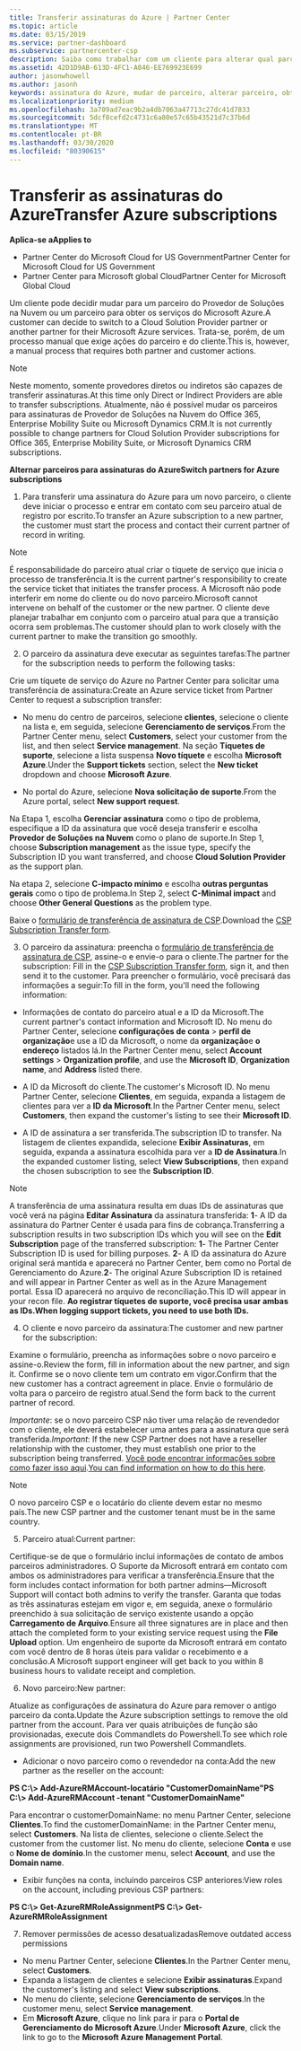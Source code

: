 ```yaml
---
title: Transferir assinaturas do Azure | Partner Center
ms.topic: article
ms.date: 03/15/2019
ms.service: partner-dashboard
ms.subservice: partnercenter-csp
description: Saiba como trabalhar com um cliente para alterar qual parceiro no programa de provedor de soluções na nuvem que o cliente usará para os serviços do Azure.
ms.assetid: 42D1D9AB-613D-4FC1-A846-EE769923E699
author: jasonwhowell
ms.author: jasonh
keywords: assinatura do Azure, mudar de parceiro, alterar parceiro, obter novo parceiro, outro parceiro
ms.localizationpriority: medium
ms.openlocfilehash: 3a709ad7eac9b2a4db7063a47713c27dc41d7833
ms.sourcegitcommit: 5dcf8cefd2c4731c6a80e57c65b43521d7c37b6d
ms.translationtype: MT
ms.contentlocale: pt-BR
ms.lasthandoff: 03/30/2020
ms.locfileid: "80390615"
---
```

# <a name="transfer-azure-subscriptions"></a><span data-ttu-id="2d6a6-104">Transferir as assinaturas do Azure</span><span class="sxs-lookup"><span data-stu-id="2d6a6-104">Transfer Azure subscriptions</span></span> 

<span data-ttu-id="2d6a6-105">**Aplica-se a**</span><span class="sxs-lookup"><span data-stu-id="2d6a6-105">**Applies to**</span></span>

- <span data-ttu-id="2d6a6-106">Partner Center do Microsoft Cloud for US Government</span><span class="sxs-lookup"><span data-stu-id="2d6a6-106">Partner Center for Microsoft Cloud for US Government</span></span>
- <span data-ttu-id="2d6a6-107">Partner Center para Microsoft global Cloud</span><span class="sxs-lookup"><span data-stu-id="2d6a6-107">Partner Center for Microsoft Global Cloud</span></span>

<span data-ttu-id="2d6a6-108">Um cliente pode decidir mudar para um parceiro do Provedor de Soluções na Nuvem ou um parceiro para obter os serviços do Microsoft Azure.</span><span class="sxs-lookup"><span data-stu-id="2d6a6-108">A customer can decide to switch to a Cloud Solution Provider partner or another partner for their Microsoft Azure services.</span></span> <span data-ttu-id="2d6a6-109">Trata-se, porém, de um processo manual que exige ações do parceiro e do cliente.</span><span class="sxs-lookup"><span data-stu-id="2d6a6-109">This is, however, a manual process that requires both partner and customer actions.</span></span>

>[!Note]  
><span data-ttu-id="2d6a6-110">Neste momento, somente provedores diretos ou indiretos são capazes de transferir assinaturas.</span><span class="sxs-lookup"><span data-stu-id="2d6a6-110">At this time only Direct or Indirect Providers are able to transfer subscriptions.</span></span>
><span data-ttu-id="2d6a6-111">Atualmente, não é possível mudar os parceiros para assinaturas de Provedor de Soluções na Nuvem do Office 365, Enterprise Mobility Suite ou Microsoft Dynamics CRM.</span><span class="sxs-lookup"><span data-stu-id="2d6a6-111">It is not currently possible to change partners for Cloud Solution Provider subscriptions for Office 365, Enterprise Mobility Suite, or Microsoft Dynamics CRM subscriptions.</span></span>



<span data-ttu-id="2d6a6-112">**Alternar parceiros para assinaturas do Azure**</span><span class="sxs-lookup"><span data-stu-id="2d6a6-112">**Switch partners for Azure subscriptions**</span></span>

1. <span data-ttu-id="2d6a6-113">Para transferir uma assinatura do Azure para um novo parceiro, o cliente deve iniciar o processo e entrar em contato com seu parceiro atual de registro por escrito.</span><span class="sxs-lookup"><span data-stu-id="2d6a6-113">To transfer an Azure subscription to a new partner, the customer must start the process and contact their current partner of record in writing.</span></span> 
>[!Note]
><span data-ttu-id="2d6a6-114">É responsabilidade do parceiro atual criar o tíquete de serviço que inicia o processo de transferência.</span><span class="sxs-lookup"><span data-stu-id="2d6a6-114">It is the current partner's responsibility to create the service ticket that initiates the transfer process.</span></span> <span data-ttu-id="2d6a6-115">A Microsoft não pode interferir em nome do cliente ou do novo parceiro.</span><span class="sxs-lookup"><span data-stu-id="2d6a6-115">Microsoft cannot intervene on behalf of the customer or the new partner.</span></span> <span data-ttu-id="2d6a6-116">O cliente deve planejar trabalhar em conjunto com o parceiro atual para que a transição ocorra sem problemas.</span><span class="sxs-lookup"><span data-stu-id="2d6a6-116">The customer should plan to work closely with the current partner to make the transition go smoothly.</span></span>

2. <span data-ttu-id="2d6a6-117">O parceiro da assinatura deve executar as seguintes tarefas:</span><span class="sxs-lookup"><span data-stu-id="2d6a6-117">The partner for the subscription needs to perform the following tasks:</span></span>

<span data-ttu-id="2d6a6-118">Crie um tíquete de serviço do Azure no Partner Center para solicitar uma transferência de assinatura:</span><span class="sxs-lookup"><span data-stu-id="2d6a6-118">Create an Azure service ticket from Partner Center to request a subscription transfer:</span></span>
-   <span data-ttu-id="2d6a6-119">No menu do centro de parceiros, selecione **clientes**, selecione o cliente na lista e, em seguida, selecione **Gerenciamento de serviços**.</span><span class="sxs-lookup"><span data-stu-id="2d6a6-119">From the Partner Center menu, select **Customers**, select your customer from the list, and then select **Service management**.</span></span> <span data-ttu-id="2d6a6-120">Na seção **Tíquetes de suporte**, selecione a lista suspensa **Novo tíquete** e escolha **Microsoft Azure**.</span><span class="sxs-lookup"><span data-stu-id="2d6a6-120">Under the **Support tickets** section, select the **New ticket** dropdown and choose **Microsoft Azure**.</span></span>

-   <span data-ttu-id="2d6a6-121">No portal do Azure, selecione **Nova solicitação de suporte**.</span><span class="sxs-lookup"><span data-stu-id="2d6a6-121">From the Azure portal, select **New support request**.</span></span>

<span data-ttu-id="2d6a6-122">Na Etapa 1, escolha **Gerenciar assinatura** como o tipo de problema, especifique a ID da assinatura que você deseja transferir e escolha **Provedor de Soluções na Nuvem** como o plano de suporte.</span><span class="sxs-lookup"><span data-stu-id="2d6a6-122">In Step 1, choose **Subscription management** as the issue type, specify the Subscription ID you want transferred, and choose **Cloud Solution Provider** as the support plan.</span></span>

<span data-ttu-id="2d6a6-123">Na etapa 2, selecione **C-impacto mínimo** e escolha **outras perguntas gerais** como o tipo de problema.</span><span class="sxs-lookup"><span data-stu-id="2d6a6-123">In Step 2, select **C-Minimal impact** and choose **Other General Questions** as the problem type.</span></span>

<span data-ttu-id="2d6a6-124">Baixe o [formulário de transferência de assinatura de CSP](https://assets.windowsphone.com/5222c408-e546-4e01-b72a-2ec7d4c43d57/CSP_Subscription_Transfer_Form_Azure_InvariantCulture_Default.zip).</span><span class="sxs-lookup"><span data-stu-id="2d6a6-124">Download the [CSP Subscription Transfer form](https://assets.windowsphone.com/5222c408-e546-4e01-b72a-2ec7d4c43d57/CSP_Subscription_Transfer_Form_Azure_InvariantCulture_Default.zip).</span></span>

3. <span data-ttu-id="2d6a6-125">O parceiro da assinatura: preencha o [formulário de transferência de assinatura de CSP](https://assets.windowsphone.com/5222c408-e546-4e01-b72a-2ec7d4c43d57/CSP_Subscription_Transfer_Form_Azure_InvariantCulture_Default.zip), assine-o e envie-o para o cliente.</span><span class="sxs-lookup"><span data-stu-id="2d6a6-125">The partner for the subscription: Fill in the [CSP Subscription Transfer form](https://assets.windowsphone.com/5222c408-e546-4e01-b72a-2ec7d4c43d57/CSP_Subscription_Transfer_Form_Azure_InvariantCulture_Default.zip), sign it, and then send it to the customer.</span></span> <span data-ttu-id="2d6a6-126">Para preencher o formulário, você precisará das informações a seguir:</span><span class="sxs-lookup"><span data-stu-id="2d6a6-126">To fill in the form, you'll need the following information:</span></span>

- <span data-ttu-id="2d6a6-127">Informações de contato do parceiro atual e a ID da Microsoft.</span><span class="sxs-lookup"><span data-stu-id="2d6a6-127">The current partner's contact information and Microsoft ID.</span></span> <span data-ttu-id="2d6a6-128">No menu do Partner Center, selecione **configurações de conta** &gt; **perfil de organização**e use a ID da Microsoft, o nome da **organização**e **o** **endereço** listados lá.</span><span class="sxs-lookup"><span data-stu-id="2d6a6-128">In the Partner Center menu, select **Account settings** &gt; **Organization profile**, and use the **Microsoft ID**, **Organization name**, and **Address** listed there.</span></span>

- <span data-ttu-id="2d6a6-129">A ID da Microsoft do cliente.</span><span class="sxs-lookup"><span data-stu-id="2d6a6-129">The customer's Microsoft ID.</span></span> <span data-ttu-id="2d6a6-130">No menu Partner Center, selecione **Clientes**, em seguida, expanda a listagem de clientes para ver a **ID da Microsoft**.</span><span class="sxs-lookup"><span data-stu-id="2d6a6-130">In the Partner Center menu, select **Customers**, then expand the customer's listing to see their **Microsoft ID**.</span></span>

- <span data-ttu-id="2d6a6-131">A ID de assinatura a ser transferida.</span><span class="sxs-lookup"><span data-stu-id="2d6a6-131">The subscription ID to transfer.</span></span> <span data-ttu-id="2d6a6-132">Na listagem de clientes expandida, selecione **Exibir Assinaturas**, em seguida, expanda a assinatura escolhida para ver a **ID de Assinatura**.</span><span class="sxs-lookup"><span data-stu-id="2d6a6-132">In the expanded customer listing, select **View Subscriptions**, then expand the chosen subscription to see the **Subscription ID**.</span></span>

>[!Note]
><span data-ttu-id="2d6a6-133">A transferência de uma assinatura resulta em duas IDs de assinaturas que você verá na página **Editar Assinatura** da assinatura transferida: **1**- A ID da assinatura do Partner Center é usada para fins de cobrança.</span><span class="sxs-lookup"><span data-stu-id="2d6a6-133">Transferring a subscription results in two subscription IDs which you will see on the **Edit Subscription** page of the transferred subscription: **1**- The Partner Center Subscription ID is used for billing purposes.</span></span> 
<span data-ttu-id="2d6a6-134">**2**- A ID da assinatura do Azure original será mantida e aparecerá no Partner Center, bem como no Portal de Gerenciamento do Azure.</span><span class="sxs-lookup"><span data-stu-id="2d6a6-134">**2**-  The original Azure Subscription ID is retained and will appear in Partner Center as well as in the Azure Management portal.</span></span> <span data-ttu-id="2d6a6-135">Essa ID aparecerá no arquivo de reconciliação.</span><span class="sxs-lookup"><span data-stu-id="2d6a6-135">This ID will appear in your recon file.</span></span>  <span data-ttu-id="2d6a6-136">**Ao registrar tíquetes de suporte, você precisa usar ambas as IDs.**</span><span class="sxs-lookup"><span data-stu-id="2d6a6-136">**When logging support tickets, you need to use both IDs.**</span></span>

4. <span data-ttu-id="2d6a6-137">O cliente e novo parceiro da assinatura:</span><span class="sxs-lookup"><span data-stu-id="2d6a6-137">The customer and new partner for the subscription:</span></span>

<span data-ttu-id="2d6a6-138">Examine o formulário, preencha as informações sobre o novo parceiro e assine-o.</span><span class="sxs-lookup"><span data-stu-id="2d6a6-138">Review the form, fill in information about the new partner, and sign it.</span></span> <span data-ttu-id="2d6a6-139">Confirme se o novo cliente tem um contrato em vigor.</span><span class="sxs-lookup"><span data-stu-id="2d6a6-139">Confirm that the new customer has a contract agreement in place.</span></span> <span data-ttu-id="2d6a6-140">Envie o formulário de volta para o parceiro de registro atual.</span><span class="sxs-lookup"><span data-stu-id="2d6a6-140">Send the form back to the current partner of record.</span></span>

<span data-ttu-id="2d6a6-141">*Importante*: se o novo parceiro CSP não tiver uma relação de revendedor com o cliente, ele deverá estabelecer uma antes para a assinatura que será transferida.</span><span class="sxs-lookup"><span data-stu-id="2d6a6-141">*Important*: If the new CSP Partner does not have a reseller relationship with the customer, they must establish one prior to the subscription being transferred.</span></span> <span data-ttu-id="2d6a6-142">[Você pode encontrar informações sobre como fazer isso aqui](request-a-relationship-with-a-customer.md).</span><span class="sxs-lookup"><span data-stu-id="2d6a6-142">[You can find information on how to do this here](request-a-relationship-with-a-customer.md).</span></span>

>[!Note]
><span data-ttu-id="2d6a6-143">O novo parceiro CSP e o locatário do cliente devem estar no mesmo país.</span><span class="sxs-lookup"><span data-stu-id="2d6a6-143">The new CSP partner and the customer tenant must be in the same country.</span></span> 

5. <span data-ttu-id="2d6a6-144">Parceiro atual:</span><span class="sxs-lookup"><span data-stu-id="2d6a6-144">Current partner:</span></span>

<span data-ttu-id="2d6a6-145">Certifique-se de que o formulário inclui informações de contato de ambos parceiros administradores. O Suporte da Microsoft entrará em contato com ambos os administradores para verificar a transferência.</span><span class="sxs-lookup"><span data-stu-id="2d6a6-145">Ensure that the form includes contact information for both partner admins—Microsoft Support will contact both admins to verify the transfer.</span></span> <span data-ttu-id="2d6a6-146">Garanta que todas as três assinaturas estejam em vigor e, em seguida, anexe o formulário preenchido à sua solicitação de serviço existente usando a opção **Carregamento de Arquivo**.</span><span class="sxs-lookup"><span data-stu-id="2d6a6-146">Ensure all three signatures are in place and then attach the completed form to your existing service request using the **File Upload** option.</span></span> <span data-ttu-id="2d6a6-147">Um engenheiro de suporte da Microsoft entrará em contato com você dentro de 8 horas úteis para validar o recebimento e a conclusão.</span><span class="sxs-lookup"><span data-stu-id="2d6a6-147">A Microsoft support engineer will get back to you within 8 business hours to validate receipt and completion.</span></span>

6. <span data-ttu-id="2d6a6-148">Novo parceiro:</span><span class="sxs-lookup"><span data-stu-id="2d6a6-148">New partner:</span></span>

<span data-ttu-id="2d6a6-149">Atualize as configurações de assinatura do Azure para remover o antigo parceiro da conta.</span><span class="sxs-lookup"><span data-stu-id="2d6a6-149">Update the Azure subscription settings to remove the old partner from the account.</span></span> <span data-ttu-id="2d6a6-150">Para ver quais atribuições de função são provisionadas, execute dois Commandlets do Powershell.</span><span class="sxs-lookup"><span data-stu-id="2d6a6-150">To see which role assignments are provisioned, run two Powershell Commandlets.</span></span>

-   <span data-ttu-id="2d6a6-151">Adicionar o novo parceiro como o revendedor na conta:</span><span class="sxs-lookup"><span data-stu-id="2d6a6-151">Add the new partner as the reseller on the account:</span></span>

<span data-ttu-id="2d6a6-152">**PS C:\\&gt; Add-AzureRMAccount-locatário "CustomerDomainName"**</span><span class="sxs-lookup"><span data-stu-id="2d6a6-152">**PS C:\\&gt; Add-AzureRMAccount -tenant "CustomerDomainName"**</span></span>

<span data-ttu-id="2d6a6-153">Para encontrar o customerDomainName: no menu Partner Center, selecione **Clientes**.</span><span class="sxs-lookup"><span data-stu-id="2d6a6-153">To find the customerDomainName: in the Partner Center menu, select **Customers**.</span></span> <span data-ttu-id="2d6a6-154">Na lista de clientes, selecione o cliente.</span><span class="sxs-lookup"><span data-stu-id="2d6a6-154">Select the customer from the customer list.</span></span> <span data-ttu-id="2d6a6-155">No menu do cliente, selecione **Conta** e use o **Nome de domínio**.</span><span class="sxs-lookup"><span data-stu-id="2d6a6-155">In the customer menu, select **Account**, and use the **Domain name**.</span></span>

-   <span data-ttu-id="2d6a6-156">Exibir funções na conta, incluindo parceiros CSP anteriores:</span><span class="sxs-lookup"><span data-stu-id="2d6a6-156">View roles on the account, including previous CSP partners:</span></span>

<span data-ttu-id="2d6a6-157">**PS C:\\&gt; Get-AzureRMRoleAssignment**</span><span class="sxs-lookup"><span data-stu-id="2d6a6-157">**PS C:\\&gt; Get-AzureRMRoleAssignment**</span></span>

7. <span data-ttu-id="2d6a6-158">Remover permissões de acesso desatualizadas</span><span class="sxs-lookup"><span data-stu-id="2d6a6-158">Remove outdated access permissions</span></span>

-  <span data-ttu-id="2d6a6-159">No menu Partner Center, selecione **Clientes**.</span><span class="sxs-lookup"><span data-stu-id="2d6a6-159">In the Partner Center menu, select **Customers**.</span></span> 
-  <span data-ttu-id="2d6a6-160">Expanda a listagem de clientes e selecione **Exibir assinaturas**.</span><span class="sxs-lookup"><span data-stu-id="2d6a6-160">Expand the customer's listing and select **View subscriptions**.</span></span> 
-  <span data-ttu-id="2d6a6-161">No menu do cliente, selecione **Gerenciamento de serviços**.</span><span class="sxs-lookup"><span data-stu-id="2d6a6-161">In the customer menu, select **Service management**.</span></span> 
-  <span data-ttu-id="2d6a6-162">Em **Microsoft Azure**, clique no link para ir para o **Portal de Gerenciamento do Microsoft Azure**.</span><span class="sxs-lookup"><span data-stu-id="2d6a6-162">Under **Microsoft Azure**, click the link to go to the **Microsoft Azure Management Portal**.</span></span>

 

 



